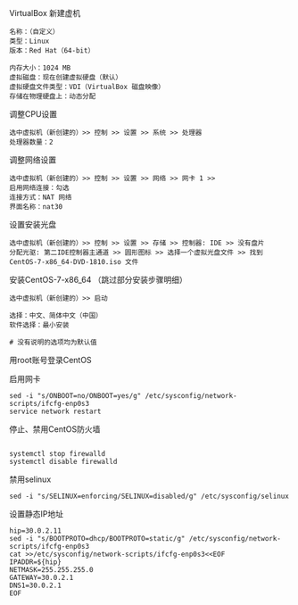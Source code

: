 VirtualBox 新建虚机
```
名称：（自定义）
类型：Linux
版本：Red Hat（64-bit）

内存大小：1024 MB
虚拟磁盘：现在创建虚拟硬盘（默认）
虚拟硬盘文件类型：VDI（VirtualBox 磁盘映像）
存储在物理硬盘上：动态分配
```

调整CPU设置
```
选中虚拟机（新创建的）>> 控制 >> 设置 >> 系统 >> 处理器 
处理器数量：2
```

调整网络设置
```
选中虚拟机（新创建的）>> 控制 >> 设置 >> 网络 >> 网卡 1 >>
启用网络连接：勾选
连接方式：NAT 网络
界面名称：nat30

```

设置安装光盘
```
选中虚拟机（新创建的）>> 控制 >> 设置 >> 存储 >> 控制器: IDE >> 没有盘片
分配光驱: 第二IDE控制器主通道 >> 圆形图标 >> 选择一个虚拟光盘文件 >> 找到 CentOS-7-x86_64-DVD-1810.iso 文件

```

安装CentOS-7-x86_64 （跳过部分安装步骤明细）
```
选中虚拟机（新创建的）>> 启动

选择：中文、简体中文（中国）
软件选择：最小安装

# 没有说明的选项均为默认值
```

用root账号登录CentOS

启用网卡
```
sed -i "s/ONBOOT=no/ONBOOT=yes/g" /etc/sysconfig/network-scripts/ifcfg-enp0s3
service network restart
```

停止、禁用CentOS防火墙
```

systemctl stop firewalld
systemctl disable firewalld
```

禁用selinux
```
sed -i "s/SELINUX=enforcing/SELINUX=disabled/g" /etc/sysconfig/selinux
```

设置静态IP地址
```
hip=30.0.2.11
sed -i "s/BOOTPROTO=dhcp/BOOTPROTO=static/g" /etc/sysconfig/network-scripts/ifcfg-enp0s3
cat >>/etc/sysconfig/network-scripts/ifcfg-enp0s3<<EOF
IPADDR=${hip}
NETMASK=255.255.255.0
GATEWAY=30.0.2.1
DNS1=30.0.2.1
EOF

```